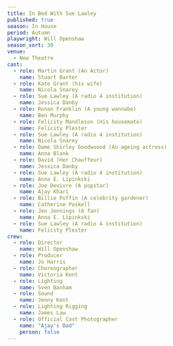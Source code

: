```yaml
---
title: In Bed With Sue Lawley
published: true
season: In House
period: Autumn
playwright: Will Openshaw
season_sort: 30
venue:
  - New Theatre
cast:
  - role: Martin Grant (An Actor)
    name: Stuart Barter
  - role: Kate Grant (his wife)
    name: Nicola Snarey
  - role: Sue Lawley (A radio 4 institution)
    name: Jessica Danby
  - role: Ronan Franklin (A young wannabe)
    name: Ben Murphy
  - role: Felicity Mandleson (His housemate)
    name: Felicity Plester
  - role: Sue Lawley (A radio 4 institution)
    name: Nicola Snarey
  - role: Dame Shirley Goodwoood (An ageing actress)
    name: Anna Blank
  - role: David (Her Chauffeur)
    name: Jessica Danby
  - role: Sue Lawley (A radio 4 institution)
    name: Anna E. Lipinkski
  - role: Joe Devivre (A popstar)
    name: Ajay Khari
  - role: Billie Puffin (A celebrity gardener)
    name: Catherine Paskell
  - role: Jen Jennings (A fan)
    name: Anna E. Lipinkski
  - role: Sue Lawley (A radio 4 institution)
    name: Felicity Plester
crew:
  - role: Director
    name: Will Openshaw
  - role: Producer
    name: Jo Harris
  - role: Choreographer
    name: Victoria Kent
  - role: Lighting
    name: Sven Banham
  - role: Sound
    name: Jenny Kent
  - role: Lighting Rigging
    name: James Law
  - role: Official Cast Photographer
    name: "Ajay's Dad"
    person: false
---
```


